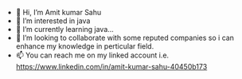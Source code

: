 - 👋 Hi, I’m Amit kumar Sahu
- 👀 I’m interested in java
- 🌱 I’m currently learning java...
- 💞️ I’m looking to collaborate with some reputed companies so i can enhance my knowledge in perticular field. 
- 📫 You can reach me on my linked account i.e. https://www.linkedin.com/in/amit-kumar-sahu-40450b173  

<!---
AmitSahu27081999/AmitSahu27081999 is a ✨ special ✨ repository because its `README.md` (this file) appears on your GitHub profile.
You can click the Preview link to take a look at your changes.
--->
